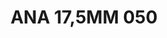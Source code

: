 ---
title: ANA 17,5MM 050
date: 
draft: false

# descripcion
description : Anillo de plata 925 y ávalon

materials: Plata 925

color: 

dimensions: 17.5mm diámetro

code: 05-29-1316

type: "Anillos"

categories: []

price: $8.330,00

price_eftvo: $7.080,00

# Images
# first image will be shown in the product page
images:
  # - image: "images/path_to_image"
  # La ubicacion de las imagenes es imagenes/Anillos/Anillos.Nácar/05-29-1316-ana-17,5mm-050

---
